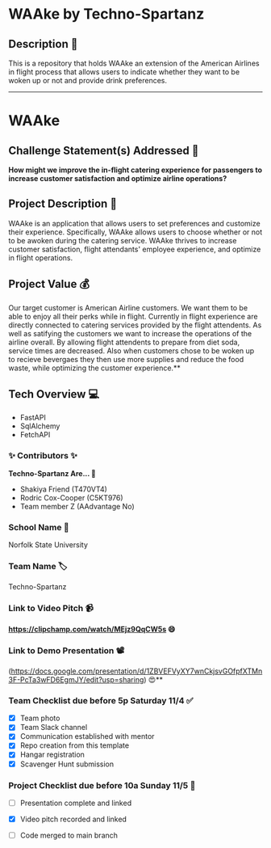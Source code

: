 # WAAke by Techno-Spartanz

## Description 🚨 
This is a repository that holds WAAke an extension of the American Airlines in flight process that allows users to indicate whether they want to be woken up or not and provide drink preferences.

___________
# WAAke

## Challenge Statement(s) Addressed 🎯
**How might we improve the in-flight catering experience for passengers to increase customer satisfaction and optimize airline operations?**

## Project Description 🤯
WAAke is an application that allows users to set preferences and customize their experience. Specifically, WAAke allows users to choose whether or not to be awoken during the catering service. WAAke thrives to increase customer satisfaction, flight attendants' employee experience, and optimize in flight operations.


## Project Value 💰
Our target customer is American Airline customers. We want them to be able to enjoy all their perks while in flight. Currently in flight experience are directly connected to catering services provided by the flight attendents. As well as satifying the customers we want to increase the operations of the airline overall. By allowing flight attendents to prepare from diet soda, service times are decreased. Also when customers chose to be woken up to recieve bevergaes they then use more supplies and reduce the food waste, while optimizing the customer experience.**


## Tech Overview 💻

* FastAPI
* SqlAlchemy
* FetchAPI


### ✨ Contributors ✨
**Techno-Spartanz Are... 🙂**
* Shakiya Friend (T470VT4)
* Rodric Cox-Cooper (C5KT976)
* Team member Z (AAdvantage No)

### School Name 🏫
Norfolk State University

### Team Name 🏷
Techno-Spartanz

### Link to Video Pitch 📹
**https://clipchamp.com/watch/MEjz9QqCW5s 😄**

### Link to Demo Presentation 📽
(https://docs.google.com/presentation/d/1ZBVEFVyXY7wnCkjsvGOfpfXTMn3F-PcTa3wFD6EgmJY/edit?usp=sharing) 😍**

### Team Checklist due before 5p Saturday 11/4 ✅
- [x] Team photo
- [x] Team Slack channel
- [x] Communication established with mentor
- [x] Repo creation from this template
- [x] Hangar registration
- [x] Scavenger Hunt submission

### Project Checklist due before 10a Sunday 11/5 🏁
- [ ] Presentation complete and linked
- [x] Video pitch recorded and linked
- [ ] Code merged to main branch


